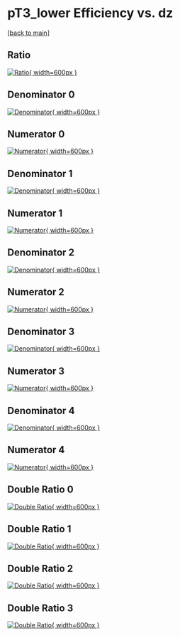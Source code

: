 # pT3_lower Efficiency vs. dz

[[back to main](./)]



## Ratio

[![Ratio](../mtv/var/pT3_lower_loweta_0_-1_eff_dz.png){ width=600px }](../mtv/var/pT3_lower_loweta_0_-1_eff_dz.pdf)

## Denominator 0

[![Denominator](../mtv/den/pT3_lower_loweta_0_-1_eff_dz_den0.png){ width=600px }](../mtv/den/pT3_lower_loweta_0_-1_eff_dz_den0.pdf)

## Numerator 0

[![Numerator](../mtv/num/pT3_lower_loweta_0_-1_eff_dz_num0.png){ width=600px }](../mtv/num/pT3_lower_loweta_0_-1_eff_dz_num0.pdf)

## Denominator 1

[![Denominator](../mtv/den/pT3_lower_loweta_0_-1_eff_dz_den1.png){ width=600px }](../mtv/den/pT3_lower_loweta_0_-1_eff_dz_den1.pdf)

## Numerator 1

[![Numerator](../mtv/num/pT3_lower_loweta_0_-1_eff_dz_num1.png){ width=600px }](../mtv/num/pT3_lower_loweta_0_-1_eff_dz_num1.pdf)

## Denominator 2

[![Denominator](../mtv/den/pT3_lower_loweta_0_-1_eff_dz_den2.png){ width=600px }](../mtv/den/pT3_lower_loweta_0_-1_eff_dz_den2.pdf)

## Numerator 2

[![Numerator](../mtv/num/pT3_lower_loweta_0_-1_eff_dz_num2.png){ width=600px }](../mtv/num/pT3_lower_loweta_0_-1_eff_dz_num2.pdf)

## Denominator 3

[![Denominator](../mtv/den/pT3_lower_loweta_0_-1_eff_dz_den3.png){ width=600px }](../mtv/den/pT3_lower_loweta_0_-1_eff_dz_den3.pdf)

## Numerator 3

[![Numerator](../mtv/num/pT3_lower_loweta_0_-1_eff_dz_num3.png){ width=600px }](../mtv/num/pT3_lower_loweta_0_-1_eff_dz_num3.pdf)

## Denominator 4

[![Denominator](../mtv/den/pT3_lower_loweta_0_-1_eff_dz_den4.png){ width=600px }](../mtv/den/pT3_lower_loweta_0_-1_eff_dz_den4.pdf)

## Numerator 4

[![Numerator](../mtv/num/pT3_lower_loweta_0_-1_eff_dz_num4.png){ width=600px }](../mtv/num/pT3_lower_loweta_0_-1_eff_dz_num4.pdf)

## Double Ratio 0

[![Double Ratio](../mtv/ratio/pT3_lower_loweta_0_-1_eff_dz_ratio0.png){ width=600px }](../mtv/ratio/pT3_lower_loweta_0_-1_eff_dz_ratio0.pdf)

## Double Ratio 1

[![Double Ratio](../mtv/ratio/pT3_lower_loweta_0_-1_eff_dz_ratio1.png){ width=600px }](../mtv/ratio/pT3_lower_loweta_0_-1_eff_dz_ratio1.pdf)

## Double Ratio 2

[![Double Ratio](../mtv/ratio/pT3_lower_loweta_0_-1_eff_dz_ratio2.png){ width=600px }](../mtv/ratio/pT3_lower_loweta_0_-1_eff_dz_ratio2.pdf)

## Double Ratio 3

[![Double Ratio](../mtv/ratio/pT3_lower_loweta_0_-1_eff_dz_ratio3.png){ width=600px }](../mtv/ratio/pT3_lower_loweta_0_-1_eff_dz_ratio3.pdf)

